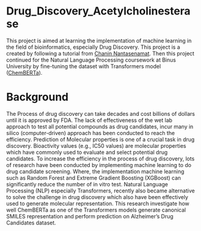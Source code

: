 # Drug_Discovery_Acetylcholinesterase

This project is aimed at learning the implementation of machine learning in the field of bioinformatics, especially Drug Discovery. 
This project is a created by following a tutorial from [Chanin Nantasenamat](https://github.com/dataprofessor). 
Then this project continued for the Natural Language Processing coursework at Binus University by fine-tuning the dataset with Transformers model ([ChemBERTa](https://github.com/deepchem/deepchem)).

# Background
The Process of drug discovery can take decades and cost billions of dollars until it is approved by FDA. 
The lack of effectiveness of the wet lab approach to test all potential compounds as drug candidates, 
incur many in silico (computer-driven) approach has been conducted to reach the efficiency.
Prediction of Molecular properties is one of a crucial task in drug discovery. 
Bioactivity values (e.g., IC50 values) are molecular properties which have commonly used to evaluate and select potential drug candidates. 
To increase the efficiency in the process of drug discovery, lots of research have been conducted by implementing machine learning to do drug candidate screening. 
Where, the implementation machine learning such as Random Forest and Extreme Gradient Boosting (XGBoost) can significantly reduce the number of in vitro test. 
Natural Language Processing (NLP) especially Transformers, recently also became alternative to solve the challenge in drug discovery 
which also have been effectively used to generate molecular representation. 
This research investigate how well ChemBERTa as one of the Transformers models generate canonical SMILES representation and 
perform prediction on Alzheimer’s Drug Candidates dataset. 
